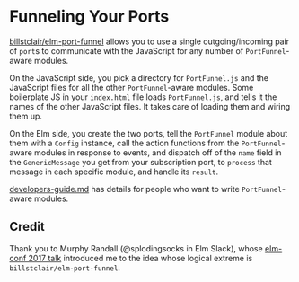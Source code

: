 # Funneling Your Ports

[billstclair/elm-port-funnel](https://package.elm-lang.org/packages/billstclair/elm-port-funnel/latest) allows you to use a single outgoing/incoming pair of `port`s to communicate with the JavaScript for any number of `PortFunnel`-aware modules.

On the JavaScript side, you pick a directory for `PortFunnel.js` and the JavaScript files for all the other `PortFunnel`-aware modules. Some boilerplate JS in your `index.html` file loads `PortFunnel.js`, and tells it the names of the other JavaScript files. It takes care of loading them and wiring them up.

On the Elm side, you create the two ports, tell the `PortFunnel` module about them with a `Config` instance, call the action functions from the `PortFunnel`-aware modules in response to events, and dispatch off of the `name` field in the `GenericMessage` you get from your subscription port, to `process` that message in each specific module, and handle its `result`.

[developers-guide.md](https://github.com/billstclair/elm-port-funnel/blob/master/developers-guide.md) has details for people who want to write `PortFunnel`-aware modules.

## Credit

Thank you to Murphy Randall (@splodingsocks in Elm Slack), whose [elm-conf 2017 talk](https://www.youtube.com/watch?v=P3pL85n9_5s) introduced me to the idea whose logical extreme is `billstclair/elm-port-funnel`.
